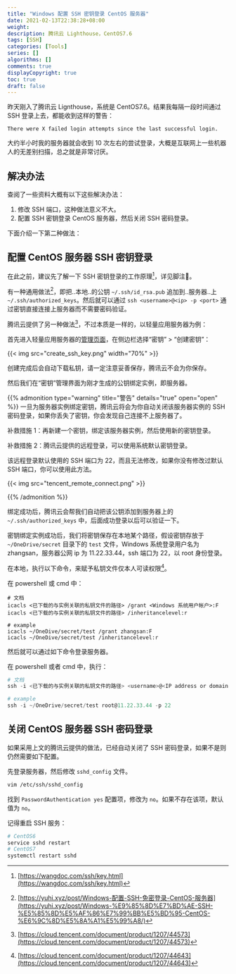 ```yaml
---
title: "Windows 配置 SSH 密钥登录 CentOS 服务器"
date: 2021-02-13T22:38:28+08:00
weight: 
description: 腾讯云 Lighthouse，CentOS7.6
tags: [SSH]
categories: [Tools]
series: []
algorithms: []
comments: true
displayCopyright: true
toc: true
draft: false
---
```


昨天刚入了腾讯云 Lignthouse，系统是 CentOS7.6。结果我每隔一段时间通过 SSH 登录上去，都能收到这样的警告：

```
There were X failed login attempts since the last successful login.
```

大约半小时我的服务器就会收到 10 次左右的尝试登录，大概是互联网上一些机器人的无差别扫描，总之就是非常讨厌。

<!-- more -->

## 解决办法

查阅了一些资料大概有以下这些解决办法：

1. 修改 SSH 端口，这种做法意义不大。
2. 配置 SSH 密钥登录 CentOS 服务器，然后关闭 SSH 密码登录。

下面介绍一下第二种做法：

## 配置 CentOS 服务器 SSH 密钥登录

在此之前，建议先了解一下 SSH 密钥登录的工作原理[^1]，详见脚注🔗️。

有一种通用做法[^2]，即把..本地..的公钥 `~/.ssh/id_rsa.pub` 追加到..服务器..上 `~/.ssh/authorized_keys`。然后就可以通过 `ssh <username>@<ip> -p <port>` 通过密钥直接连接上服务器而不需要密码验证。

腾讯云提供了另一种做法[^3]，不过本质是一样的，以轻量应用服务器为例：

首先进入轻量应用服务器的[管理页面](https://console.cloud.tencent.com/lighthouse/instance/index)，在侧边栏选择“密钥” > “创建密钥”：

{{< img src="create_ssh_key.png" width="70%" >}}

创建完成后会自动下载私钥，请一定注意妥善保存，腾讯云不会为你保存。

然后我们在“密钥”管理界面为刚才生成的公钥绑定实例，即服务器。

{{% admonition type="warning" title="警告" details="true" open="open" %}}
一旦为服务器实例绑定密钥，腾讯云将会为你自动关闭该服务器实例的 SSH 密码登录，如果你丢失了密钥，你会发现自己连接不上服务器了。

补救措施 1：再新建一个密钥，绑定该服务器实例，然后使用新的密钥登录。

补救措施 2：腾讯云提供的远程登录，可以使用系统默认密钥登录。

该远程登录默认使用的 SSH 端口为 22，而且无法修改，如果你没有修改过默认 SSH 端口，你可以使用此方法。

{{< img src="tencent_remote_connect.png" >}}

{{% /admonition %}}

绑定成功后，腾讯云会帮我们自动把该公钥添加到服务器上的 `~/.ssh/authorized_keys` 中，后面成功登录以后可以验证一下。

密钥绑定实例成功后，我们将密钥保存在本地某个路径，假设密钥存放于 `~/OneDrive/secret` 目录下的 `test` 文件，Windows 系统登录用户名为 zhangsan，服务器公网 ip 为 11.22.33.44，ssh 端口为 22，以 root 身份登录。

在本地，执行以下命令，来赋予私钥文件仅本人可读权限[^4]。

在 powershell 或 cmd 中：

```
# 文档
icacls <已下载的与实例关联的私钥文件的路径> /grant <Windows 系统用户帐户>:F
icacls <已下载的与实例关联的私钥文件的路径> /inheritancelevel:r

# example
icacls ~/OneDive/secret/test /grant zhangsan:F
icacls ~/OneDive/secret/test /inheritancelevel:r
```

然后就可以通过如下命令登录服务器。

在 powershell 或者 cmd 中，执行：

```powershell
# 文档
ssh -i <已下载的与实例关联的私钥文件的路径> <username>@<IP address or domain name> -p <port>

# example
ssh -i ~/OneDrive/secret/test root@11.22.33.44 -p 22
```

## 关闭 CentOS 服务器 SSH 密码登录

如果采用上文的腾讯云提供的做法，已经自动关闭了 SSH 密码登录，如果不是则仍然需要如下配置。

先登录服务器，然后修改 `sshd_config` 文件。

```bash
vim /etc/ssh/sshd_config
```

找到 `PasswordAuthentication yes` 配置项，修改为 `no`。如果不存在该项，默认值为 `no`。

记得重启 SSH 服务：

```bash
# CentOS6
service sshd restart
# CentOS7
systemctl restart sshd
```


[^1]: [https://wangdoc.com/ssh/key.html](https://wangdoc.com/ssh/key.html)
[^2]: [https://yuhi.xyz/post/Windows-配置-SSH-免密登录-CentOS-服务器](https://yuhi.xyz/post/Windows-%E9%85%8D%E7%BD%AE-SSH-%E5%85%8D%E5%AF%86%E7%99%BB%E5%BD%95-CentOS-%E6%9C%8D%E5%8A%A1%E5%99%A8/)
[^3]: [https://cloud.tencent.com/document/product/1207/44573](https://cloud.tencent.com/document/product/1207/44573)
[^4]: [https://cloud.tencent.com/document/product/1207/44643](https://cloud.tencent.com/document/product/1207/44643)